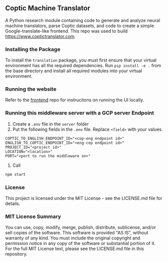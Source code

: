 ## Coptic Machine Translator

A Python research module containing code to generate and analyze neural machine translators, parse Coptic datasets, and code to create a simple Google-translate-like frontend. This repo was used to build https://www.coptictranslator.com.


### Installing the Package
To install the `translation` package, you must first ensure that your virtual environment has all the required dependencies. Run `pip install -e .` from the base directory and install all required modules into your virtual environment.

### Running the website

Refer to the [frontend](https://github.com/Coptic-NMT/coptic-translator-frontend) repo for instrucitons on running the UI locally.

### Running this middleware server with a GCP server Endpoint

1. Create a `.env` file in the `server` folder
2. Put the following fields in the `.env` file. Replace `<field>` with your values.
```
COPTIC_TO_ENGLISH_ENDPOINT_ID="<cop-eng endpoint id>"
ENGLISH_TO_COPTIC_ENDPOINT_ID="<eng-cop endpoint id>"
PROJECT_ID="<project id>"
LOCATION="<location>"
PORT="<port to run the middleware on>"
```
1. Call
```bash
npm start
```

### License

This project is licensed under the MIT License - see the LICENSE.md file for details.

### MIT License Summary
You can use, copy, modify, merge, publish, distribute, sublicense, and/or sell copies of the software.
This software is provided "AS IS", without warranty of any kind.
You must include the original copyright and permission notice in any copy of the software or substantial portion of it.
For the full MIT License text, please see the LICENSE.md file in this repository.












